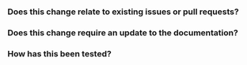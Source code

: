 <!--
Please include a summary of the change. Please also include relevant motivation and context. Consider describing the type of change (if it's a new feature, a bug fix, a refactor...).
-->

### Does this change relate to existing issues or pull requests?

<!--
Include links to issues that should be fixed with this change or that are related to this change.
If this change depends on existing pull requests, also include a link to them here.
If this change needs a follow up, describe what still needs to be done, including links to already opened issues or pull requests.
-->

### Does this change require an update to the documentation?

<!--
If relevant, please consider reflecting the changes you are introducing in the documentation.
-->

### How has this been tested?

<!--
Please describe the tests you ran to verify your change.
Provide reproducible instructions.
-->
